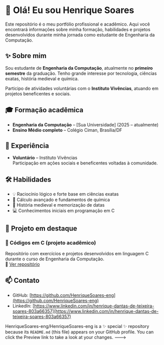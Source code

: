# 👋 Olá! Eu sou Henrique Soares

Este repositório é o meu portfólio profissional e acadêmico. Aqui você encontrará informações sobre minha formação, habilidades e projetos desenvolvidos durante minha jornada como estudante de Engenharia da Computação.

## ✨ Sobre mim

Sou estudante de **Engenharia da Computação**, atualmente no **primeiro semestre** da graduação. Tenho grande interesse por tecnologia, ciências exatas, história medieval e química.

Participo de atividades voluntárias com o **Instituto Vivências**, atuando em projetos beneficentes e sociais.

## 🎓 Formação acadêmica

- **Engenharia da Computação** – [Sua Universidade] (2025 – atualmente)
- **Ensino Médio completo** – Colégio Ciman, Brasília/DF

## 💼 Experiência

- **Voluntário** – Instituto Vivências  
  Participação em ações sociais e beneficentes voltadas à comunidade.

## 🛠️ Habilidades

- 💡 Raciocínio lógico e forte base em ciências exatas  
- 📐 Cálculo avançado e fundamentos de química  
- 🏰 História medieval e memorização de datas  
- 💻 Conhecimentos iniciais em programação em C  

## 📁 Projeto em destaque

### 🔧 Códigos em C (projeto acadêmico)
Repositório com exercícios e projetos desenvolvidos em linguagem C durante o curso de Engenharia da Computação.  
🔗 [Ver repositório](https://github.com/HenriqueSoares-eng)

## 📫 Contato

- GitHub: [https://github.com/HenriqueSoares-eng](https://github.com/HenriqueSoares-eng)  
- LinkedIn: [https://www.linkedin.com/in/henrique-dantas-de-teixeira-soares-803a66357](https://www.linkedin.com/in/henrique-dantas-de-teixeira-soares-803a66357)

HenriqueSoares-eng/HenriqueSoares-eng is a ✨ special ✨ repository because its `README.md` (this file) appears on your GitHub profile.
You can click the Preview link to take a look at your changes.
--->
